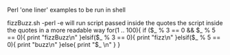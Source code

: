 Perl 'one liner' examples to be run in shell

fizzBuzz.sh
    -perl -e will run script passed inside the quotes
    the script inside the quotes in a more readable way
    for(1 .. 100){
        if ($_ % 3 == 0 && $_ % 5 == 0){
            print "fizzBuzz\n"
        }elsif($_ % 3 == 0){
            print "fizz\n"
        }elsif($_ % 5 == 0){
            print "buzz\n"
       }else{
            print "$_ \n"
        }
        }
    
